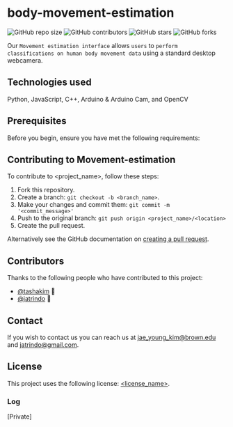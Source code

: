 # body-movement-estimation

![GitHub repo size](https://img.shields.io/github/repo-size/Coriander-Analytics/Movement-estimation)
![GitHub contributors](https://img.shields.io/github/contributors/Coriander-Analytics/Movement-estimation)
![GitHub stars](https://img.shields.io/github/stars/Coriander-Analytics/Movement-estimation?style=social)
![GitHub forks](https://img.shields.io/github/forks/Coriander-Analytics/Movement-estimation?style=social)

Our `Movement estimation interface` allows `users` to `perform classifications on human body movement data` using a standard desktop webcamera.

## Technologies used
Python, JavaScript, C++, Arduino & Arduino Cam, and OpenCV

## Prerequisites
Before you begin, ensure you have met the following requirements:

## Contributing to Movement-estimation
To contribute to <project_name>, follow these steps:

1. Fork this repository.
2. Create a branch: `git checkout -b <branch_name>`.
3. Make your changes and commit them: `git commit -m '<commit_message>'`
4. Push to the original branch: `git push origin <project_name>/<location>`
5. Create the pull request.

Alternatively see the GitHub documentation on [creating a pull request](https://help.github.com/en/github/collaborating-with-issues-and-pull-requests/creating-a-pull-request).

## Contributors
Thanks to the following people who have contributed to this project:

* [@tashakim](https://github.com/tashakim) 📖
* [@jatrindo](https://github.com/jatrindo) 🐛

## Contact

If you wish to contact us you can reach us at <jae_young_kim@brown.edu> and <jatrindo@gmail.com>.

## License

This project uses the following license: [<license_name>](<link>).


### Log

[Private]
